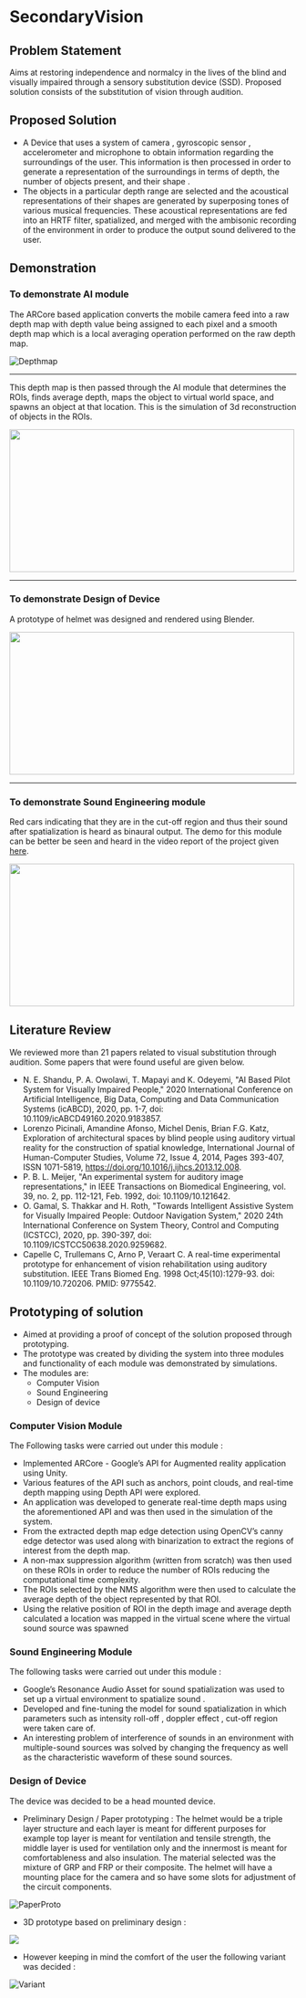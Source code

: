 # SecondaryVision
## Problem Statement


Aims at restoring independence and normalcy in the lives of the blind and visually impaired through a sensory substitution device (SSD). Proposed solution consists of the substitution of vision through audition.

## Proposed Solution

 * A Device that uses a system of camera , gyroscopic sensor , accelerometer and microphone to obtain information regarding the surroundings of the user. This information is then processed in order to generate a representation of the surroundings in terms of depth, the number of objects present, and their shape . 
* The objects in a particular depth range are selected and the acoustical representations of their shapes are generated by superposing tones of various musical frequencies. These acoustical representations are fed into an HRTF filter, spatialized, and merged with the ambisonic recording of the environment in order to produce the output sound delivered to the user.

## Demonstration
### To demonstrate AI module

The ARCore based application converts the mobile camera feed into a raw depth map with depth value being assigned to each pixel and a smooth depth map which is a local averaging operation performed on the raw depth map. 

![Depthmap](DepthMap.gif)

-------------------------------------

This depth map is then passed through the AI module that determines the ROIs, finds average depth, maps the object to virtual world space, and spawns an object at that location. This is the simulation of 3d reconstruction of objects in the ROIs. 



<img src="ObjectDetectionAndDepthExtraction.gif" width="500" height="250"/>

---------------------------------------------------------------------------------

### To demonstrate Design of Device 

A prototype of helmet was designed and rendered using Blender.

<img src="BlenderModel.gif" width="500" height="250"/>

-----------------------------------------------------------------------------------------------------------

### To demonstrate Sound Engineering module 

Red cars indicating that they are in the cut-off region and thus their sound after spatialization is heard as binaural output. The demo for this module can be better be seen and heard in the video report of the project given [here](https://drive.google.com/file/d/1M-B4RNtRG_v0BE0svvpmHGcBD1YqVYVR/view).

<img src="SoundModule.gif" width="500" height="250"/>

## Literature Review

We reviewed more than 21 papers related to visual substitution through audition. Some papers that were found useful are given below.

- N. E. Shandu, P. A. Owolawi, T. Mapayi and K. Odeyemi, "AI Based Pilot System for Visually
Impaired People," 2020 International Conference on Artificial Intelligence, Big Data, Computing
and Data Communication Systems (icABCD), 2020, pp. 1-7, doi:
10.1109/icABCD49160.2020.9183857.
- Lorenzo Picinali, Amandine Afonso, Michel Denis, Brian F.G. Katz,
Exploration of architectural spaces by blind people using auditory virtual reality for the
construction of spatial knowledge,
International Journal of Human-Computer Studies, Volume 72, Issue 4, 2014, Pages 393-407,
ISSN 1071-5819, https://doi.org/10.1016/j.ijhcs.2013.12.008.
- P. B. L. Meijer, "An experimental system for auditory image representations," in IEEE
Transactions on Biomedical Engineering, vol. 39, no. 2, pp. 112-121, Feb. 1992, doi:
10.1109/10.121642.
- O. Gamal, S. Thakkar and H. Roth, "Towards Intelligent Assistive System for Visually Impaired
People: Outdoor Navigation System," 2020 24th International Conference on System Theory,
Control and Computing (ICSTCC), 2020, pp. 390-397, doi:
10.1109/ICSTCC50638.2020.9259682.
- Capelle C, Trullemans C, Arno P, Veraart C. A real-time experimental prototype for enhancement
of vision rehabilitation using auditory substitution. IEEE Trans Biomed Eng. 1998
Oct;45(10):1279-93. doi: 10.1109/10.720206. PMID: 9775542.

## Prototyping of solution

* Aimed at providing a proof of concept of the solution proposed through prototyping.
* The prototype was created by dividing the system into three modules and functionality of each module was demonstrated by simulations.
* The modules are:
  * Computer Vision 
  * Sound Engineering 
  * Design of device
### Computer Vision Module

The Following tasks were carried out under this module :
 * Implemented ARCore - Google’s API for Augmented reality application using Unity. 
 * Various features of the API such as anchors, point clouds, and real-time depth mapping using Depth API were explored. 
 * An application was developed to generate real-time depth maps using the aforementioned API and was then used in the simulation of the system.
 * From the extracted depth map edge detection using OpenCV’s canny edge detector was used along with binarization to extract the regions of interest from the depth map. 
 * A non-max suppression algorithm (written from scratch) was then used on these ROIs in order to reduce the number of ROIs reducing the computational time complexity. 
 * The ROIs selected by the NMS algorithm were then used to calculate the average depth of the object represented by that ROI. 
 * Using the relative position of ROI in the depth image and average depth calculated a location was mapped in the virtual scene where the virtual sound source was spawned

### Sound Engineering Module

The following tasks were carried out under this module :
* Google’s Resonance Audio Asset for sound spatialization was used to set up a virtual environment to spatialize sound .
* Developed and fine-tuning the model for sound spatialization in which parameters such as intensity roll-off , doppler effect , cut-off region were taken care of. 
* An interesting problem of interference of sounds in an environment with multiple-sound sources was solved by changing the frequency as well as the characteristic waveform of these sound sources.

### Design of Device

The device was decided to be a head mounted device.

* Preliminary Design / Paper prototyping : The helmet would be a triple layer structure and each layer is meant for different purposes for example top layer is meant for ventilation and tensile strength, the middle layer is used for ventilation only and the innermost is meant for comfortableness and also insulation. The material selected was the mixture of GRP and FRP or their composite. The helmet will have a mounting place for the camera and so have some slots for adjustment of the circuit components.

![PaperProto](PaperPrototype.png)

* 3D prototype based on preliminary design :

![](BlenderModel.png)

* However keeping in mind the comfort of the user the following variant was decided :

![Variant](VariantModel.png)




